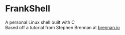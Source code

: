 # FrankShell
A personal Linux shell built with C  
Based off a tutorial from Stephen Brennan at [brennan.io](https://brennan.io/2015/01/16/write-a-shell-in-c/)

